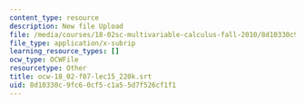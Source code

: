 ```yaml
---
content_type: resource
description: New file Upload
file: /media/courses/18-02sc-multivariable-calculus-fall-2010/8d10330c9fc60cf5c1a55d7f526cf1f1_ocw-18_02-f07-lec15_220k.srt
file_type: application/x-subrip
learning_resource_types: []
ocw_type: OCWFile
resourcetype: Other
title: ocw-18_02-f07-lec15_220k.srt
uid: 8d10330c-9fc6-0cf5-c1a5-5d7f526cf1f1
---
```

